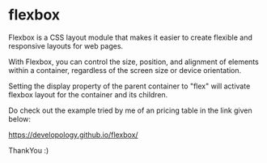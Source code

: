 # flexbox

 Flexbox is a CSS layout module that makes it easier to create flexible and responsive layouts for web pages.
 
 With Flexbox, you can control the size, position, and alignment of elements within a container, regardless of the screen size or device orientation.
 
 Setting the display property of the parent container to "flex" will activate flexbox layout for the container and its children.
  
 Do check out the example tried by me of an pricing table in the link given below:
 
 https://developology.github.io/flexbox/
 
 ThankYou :)
 
 
